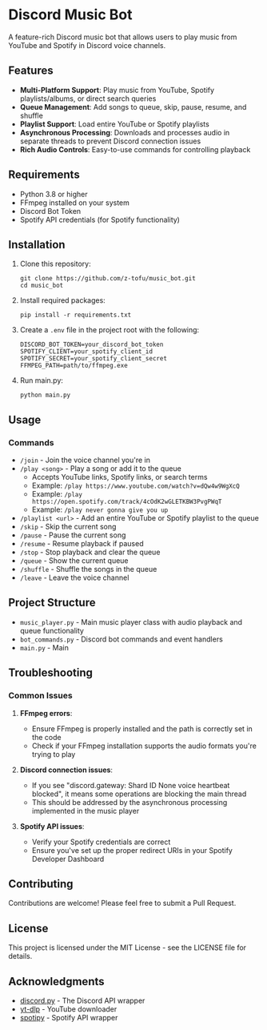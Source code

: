 # Discord Music Bot

A feature-rich Discord music bot that allows users to play music from YouTube and Spotify in Discord voice channels.

## Features

- **Multi-Platform Support**: Play music from YouTube, Spotify playlists/albums, or direct search queries
- **Queue Management**: Add songs to queue, skip, pause, resume, and shuffle
- **Playlist Support**: Load entire YouTube or Spotify playlists
- **Asynchronous Processing**: Downloads and processes audio in separate threads to prevent Discord connection issues
- **Rich Audio Controls**: Easy-to-use commands for controlling playback

## Requirements

- Python 3.8 or higher
- FFmpeg installed on your system
- Discord Bot Token
- Spotify API credentials (for Spotify functionality)

## Installation

1. Clone this repository:
   ```
   git clone https://github.com/z-tofu/music_bot.git
   cd music_bot
   ```

2. Install required packages:
   ```
   pip install -r requirements.txt
   ```

3. Create a `.env` file in the project root with the following:
   ```
   DISCORD_BOT_TOKEN=your_discord_bot_token
   SPOTIFY_CLIENT=your_spotify_client_id
   SPOTIFY_SECRET=your_spotify_client_secret
   FFMPEG_PATH=path/to/ffmpeg.exe
   ```
4. Run main.py:
   ```
   python main.py
   ```

## Usage

### Commands

- `/join` - Join the voice channel you're in
- `/play <song>` - Play a song or add it to the queue
  - Accepts YouTube links, Spotify links, or search terms
  - Example: `/play https://www.youtube.com/watch?v=dQw4w9WgXcQ`
  - Example: `/play https://open.spotify.com/track/4cOdK2wGLETKBW3PvgPWqT`
  - Example: `/play never gonna give you up`
- `/playlist <url>` - Add an entire YouTube or Spotify playlist to the queue
- `/skip` - Skip the current song
- `/pause` - Pause the current song
- `/resume` - Resume playback if paused
- `/stop` - Stop playback and clear the queue
- `/queue` - Show the current queue
- `/shuffle` - Shuffle the songs in the queue
- `/leave` - Leave the voice channel

## Project Structure

- `music_player.py` - Main music player class with audio playback and queue functionality
- `bot_commands.py` - Discord bot commands and event handlers
- `main.py` - Main

## Troubleshooting

### Common Issues

1. **FFmpeg errors**:
   - Ensure FFmpeg is properly installed and the path is correctly set in the code
   - Check if your FFmpeg installation supports the audio formats you're trying to play

2. **Discord connection issues**:
   - If you see "discord.gateway: Shard ID None voice heartbeat blocked", it means some operations are blocking the main thread
   - This should be addressed by the asynchronous processing implemented in the music player

3. **Spotify API issues**:
   - Verify your Spotify credentials are correct
   - Ensure you've set up the proper redirect URIs in your Spotify Developer Dashboard

## Contributing

Contributions are welcome! Please feel free to submit a Pull Request.

## License

This project is licensed under the MIT License - see the LICENSE file for details.

## Acknowledgments

- [discord.py](https://github.com/Rapptz/discord.py) - The Discord API wrapper
- [yt-dlp](https://github.com/yt-dlp/yt-dlp) - YouTube downloader
- [spotipy](https://github.com/spotipy-dev/spotipy) - Spotify API wrapper
